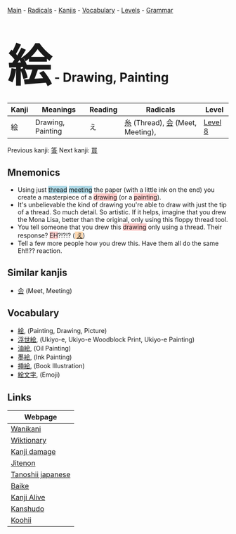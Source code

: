 <style> bigfont {font-size: 100px}</style>
[Main](../index.md) -
[Radicals](../radicals.md) -
[Kanjis](../kanjis.md) -
[Vocabulary](../vocabulary.md) -
[Levels](../levels.md) -
[Grammar](../grammar.md)
# <bigfont> 絵</bigfont> - Drawing, Painting 

| Kanji | Meanings | Reading | Radicals | Level |
| --- | --- | --- | --- | --- |
| 絵 | Drawing, Painting | え | [糸](../radicals/糸.md) (Thread), [会](../radicals/会.md) (Meet, Meeting),  | [Level 8](../levels/wk_level8.md) |

Previous kanji: [答](答.md) Next kanji: [買](買.md) 

## Mnemonics
 * Using just <span style="background-color:#ADD8E6"> thread</span> <span style="background-color:#ADD8E6"> meeting</span> the paper (with a little ink on the end) you create a masterpiece of a <span style="background-color:#ffcccb"> drawing</span> (or a <span style="background-color:#ffcccb"> painting</span>).
* It's unbelievable the kind of drawing you're able to draw with just the tip of a thread. So much detail. So artistic. If it helps, imagine that you drew the Mona Lisa, better than the original, only using this floppy thread tool.
* You tell someone that you drew this <span style="background-color:#ffcccb"> drawing</span> only using a thread. Their response? <span style="background-color:#ffcccb"> EH</span>?!?!? (<span style="background-color:#fed8b1"> [え](https://jisho.org/search/え)</span>)
* Tell a few more people how you drew this. Have them all do the same Eh!!?? reaction.


## Similar kanjis
 * [会](会.md) (Meet, Meeting)


## Vocabulary
 * [絵](../vocabulary/絵.md), (Painting, Drawing, Picture)
* [浮世絵](../vocabulary/絵.md), (Ukiyo-e, Ukiyo-e Woodblock Print, Ukiyo-e Painting)
* [油絵](../vocabulary/絵.md), (Oil Painting)
* [墨絵](../vocabulary/絵.md), (Ink Painting)
* [挿絵](../vocabulary/絵.md), (Book Illustration)
* [絵文字](../vocabulary/絵.md), (Emoji)



## Links 

| Webpage |
| --- |
| [Wanikani          ](https://www.wanikani.com/kanji/絵) |
| [Wiktionary        ](https://en.wiktionary.org/wiki/絵) |
| [Kanji damage      ](http://www.kanjidamage.com/kanji/search?utf8=✓&q=絵) |
| [Jitenon           ](https://jitenon.com/kanji/絵) |
| [Tanoshii japanese ](https://www.tanoshiijapanese.com/dictionary/kanji.cfm?k=絵) |
| [Baike             ](https://baike.baidu.com/item/絵) |
| [Kanji Alive       ](https://app.kanjialive.com/絵) |
| [Kanshudo          ](https://www.kanshudo.com/searchmn?q=絵) |
| [Koohii            ](https://kanji.koohii.com/study/kanji/絵) |
